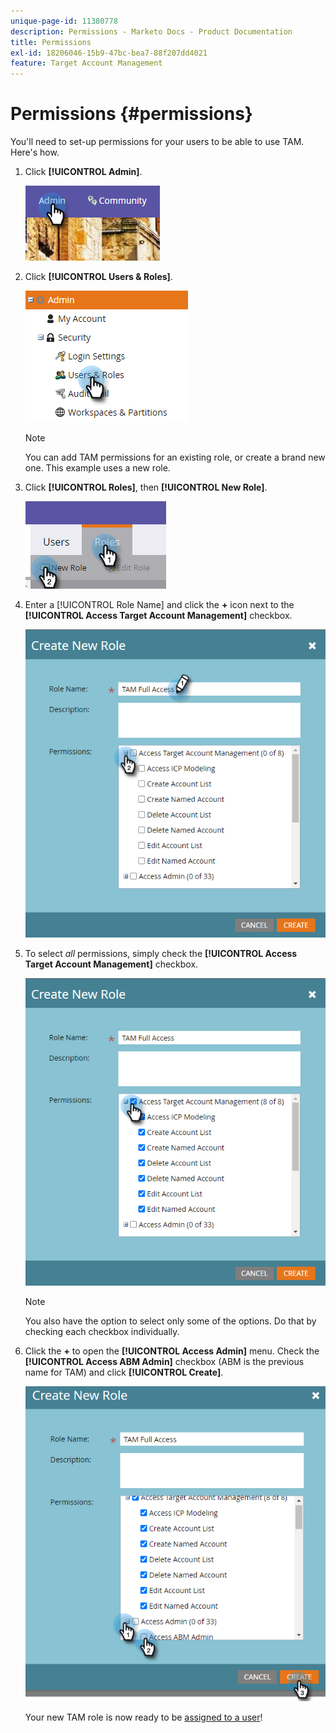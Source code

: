 ```yaml
---
unique-page-id: 11380778
description: Permissions - Marketo Docs - Product Documentation
title: Permissions
exl-id: 18206046-15b9-47bc-bea7-88f207dd4021
feature: Target Account Management
---
```

# Permissions {#permissions}

You'll need to set-up permissions for your users to be able to use TAM. Here's how.

1. Click **[!UICONTROL Admin]**.

   ![](assets/one-2.png)

1. Click **[!UICONTROL Users & Roles]**.

   ![](assets/two-2.png)

   >[!NOTE]
   >
   >You can add TAM permissions for an existing role, or create a brand new one. This example uses a new role.

1. Click **[!UICONTROL Roles]**, then **[!UICONTROL New Role]**.

   ![](assets/three-2.png)

1. Enter a [!UICONTROL Role Name] and click the **+** icon next to the **[!UICONTROL Access Target Account Management]** checkbox.

   ![](assets/permissions-4.png)

1. To select _all_ permissions, simply check the **[!UICONTROL Access Target Account Management]** checkbox.

   ![](assets/permissions-5.png)

   >[!NOTE]
   >
   >You also have the option to select only some of the options. Do that by checking each checkbox individually.

1. Click the **+** to open the **[!UICONTROL Access Admin]** menu. Check the **[!UICONTROL Access ABM Admin]** checkbox (ABM is the previous name for TAM) and click **[!UICONTROL Create]**.

   ![](assets/permissions-6.png)

   Your new TAM role is now ready to be [assigned to a user](/help/marketo/product-docs/administration/users-and-roles/managing-user-roles-and-permissions.md#assign-roles-to-a-user)!
